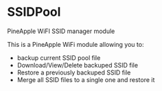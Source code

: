 # SSIDPool
PineApple WiFI SSID manager module

This is a PineApple WiFi module allowing you to:

- backup current SSID pool file
- Download/View/Delete backuped SSID file
- Restore a previously backuped SSID file
- Merge all SSID files to a single one and restore it
